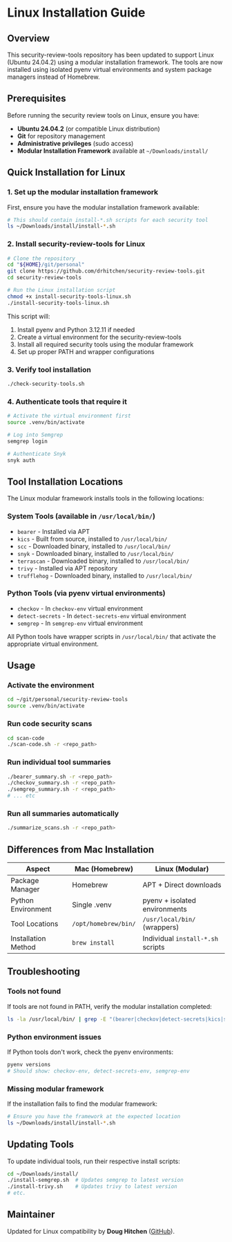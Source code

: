 # Linux Installation Guide

## Overview

This security-review-tools repository has been updated to support Linux (Ubuntu 24.04.2) using a modular installation framework. The tools are now installed using isolated pyenv virtual environments and system package managers instead of Homebrew.

## Prerequisites

Before running the security review tools on Linux, ensure you have:

- **Ubuntu 24.04.2** (or compatible Linux distribution)
- **Git** for repository management
- **Administrative privileges** (sudo access)
- **Modular Installation Framework** available at `~/Downloads/install/`

## Quick Installation for Linux

### 1. Set up the modular installation framework

First, ensure you have the modular installation framework available:

```sh
# This should contain install-*.sh scripts for each security tool
ls ~/Downloads/install/install-*.sh
```

### 2. Install security-review-tools for Linux

```sh
# Clone the repository
cd "${HOME}/git/personal"
git clone https://github.com/drhitchen/security-review-tools.git
cd security-review-tools

# Run the Linux installation script
chmod +x install-security-tools-linux.sh
./install-security-tools-linux.sh
```

This script will:
1. Install pyenv and Python 3.12.11 if needed
2. Create a virtual environment for the security-review-tools
3. Install all required security tools using the modular framework
4. Set up proper PATH and wrapper configurations

### 3. Verify tool installation

```sh
./check-security-tools.sh
```

### 4. Authenticate tools that require it

```sh
# Activate the virtual environment first
source .venv/bin/activate

# Log into Semgrep
semgrep login

# Authenticate Snyk
snyk auth
```

## Tool Installation Locations

The Linux modular framework installs tools in the following locations:

### System Tools (available in `/usr/local/bin/`)
- `bearer` - Installed via APT
- `kics` - Built from source, installed to `/usr/local/bin/`
- `scc` - Downloaded binary, installed to `/usr/local/bin/`
- `snyk` - Downloaded binary, installed to `/usr/local/bin/`
- `terrascan` - Downloaded binary, installed to `/usr/local/bin/`
- `trivy` - Installed via APT repository
- `trufflehog` - Downloaded binary, installed to `/usr/local/bin/`

### Python Tools (via pyenv virtual environments)
- `checkov` - In `checkov-env` virtual environment
- `detect-secrets` - In `detect-secrets-env` virtual environment  
- `semgrep` - In `semgrep-env` virtual environment

All Python tools have wrapper scripts in `/usr/local/bin/` that activate the appropriate virtual environment.

## Usage

### Activate the environment

```sh
cd ~/git/personal/security-review-tools
source .venv/bin/activate
```

### Run code security scans

```sh
cd scan-code
./scan-code.sh -r <repo_path>
```

### Run individual tool summaries

```sh
./bearer_summary.sh -r <repo_path>
./checkov_summary.sh -r <repo_path>
./semgrep_summary.sh -r <repo_path>
# ... etc
```

### Run all summaries automatically

```sh
./summarize_scans.sh -r <repo_path>
```

## Differences from Mac Installation

| Aspect | Mac (Homebrew) | Linux (Modular) |
|--------|----------------|-----------------|
| Package Manager | Homebrew | APT + Direct downloads |
| Python Environment | Single .venv | pyenv + isolated environments |
| Tool Locations | `/opt/homebrew/bin/` | `/usr/local/bin/` (wrappers) |
| Installation Method | `brew install` | Individual `install-*.sh` scripts |

## Troubleshooting

### Tools not found
If tools are not found in PATH, verify the modular installation completed:

```sh
ls -la /usr/local/bin/ | grep -E "(bearer|checkov|detect-secrets|kics|scc|semgrep|snyk|terrascan|trivy|trufflehog)"
```

### Python environment issues
If Python tools don't work, check the pyenv environments:

```sh
pyenv versions
# Should show: checkov-env, detect-secrets-env, semgrep-env
```

### Missing modular framework
If the installation fails to find the modular framework:

```sh
# Ensure you have the framework at the expected location
ls ~/Downloads/install/install-*.sh
```

## Updating Tools

To update individual tools, run their respective install scripts:

```sh
cd ~/Downloads/install/
./install-semgrep.sh  # Updates semgrep to latest version
./install-trivy.sh    # Updates trivy to latest version
# etc.
```

## Maintainer

Updated for Linux compatibility by **Doug Hitchen** ([GitHub](https://github.com/drhitchen)).

